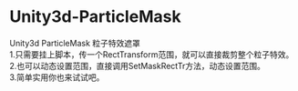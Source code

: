# Unity3d-ParticleMask
Unity3d ParticleMask 粒子特效遮罩  
1.只需要挂上脚本，传一个RectTransform范围，就可以直接裁剪整个粒子特效。  
2.也可以动态设置范围，直接调用SetMaskRectTr方法，动态设置范围。  
3.简单实用你也来试试吧。  
